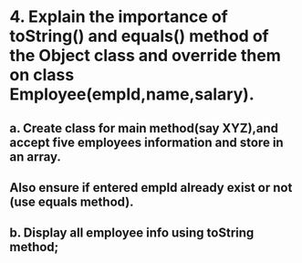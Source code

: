 # 4. Explain the importance of toString() and equals() method of the Object class and override them on class Employee(empId,name,salary). 

## a. Create class for main method(say XYZ),and accept five employees information and store in an array.
##  Also ensure if entered empId already exist or not (use equals method). 
## b. Display all employee info using toString method;
